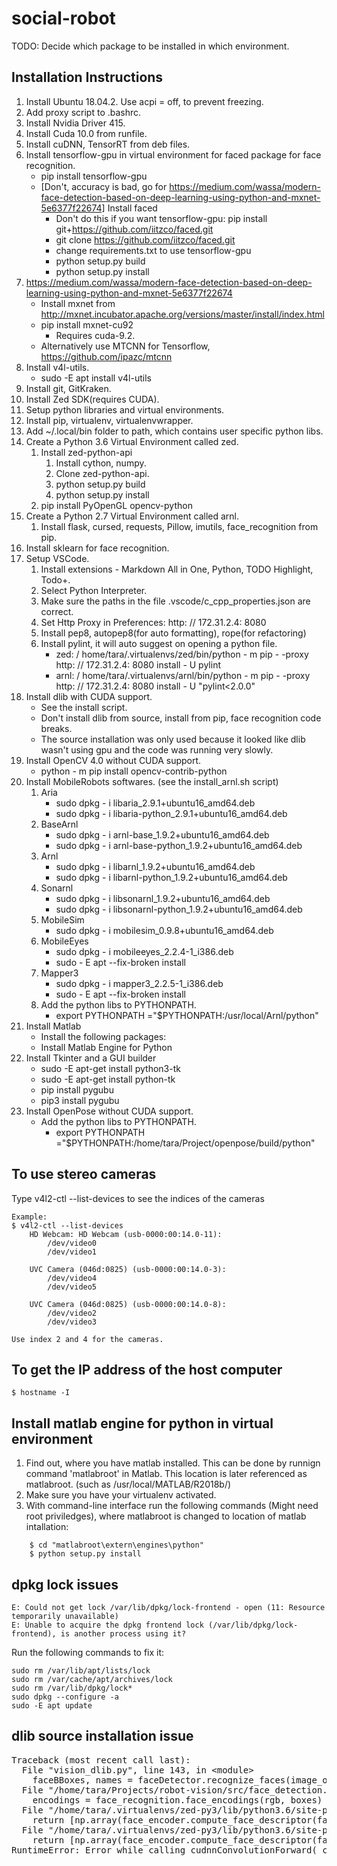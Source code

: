 # social-robot
TODO: Decide which package to be installed in which environment.
## Installation Instructions
1. Install Ubuntu 18.04.2. Use acpi = off, to prevent freezing.
2. Add proxy script to .bashrc.
3. Install Nvidia Driver 415.
4. Install Cuda 10.0 from runfile.
5. Install cuDNN, TensorRT from deb files.
6. Install tensorflow-gpu in virtual environment for faced package for face recognition.
   - pip install tensorflow-gpu
   - [Don't, accuracy is bad, go for https://medium.com/wassa/modern-face-detection-based-on-deep-learning-using-python-and-mxnet-5e6377f22674] Install faced
     - Don't do this if you want tensorflow-gpu: pip install git+https://github.com/iitzco/faced.git
     - git clone https://github.com/iitzco/faced.git
     - change requirements.txt to use tensorflow-gpu
     - python setup.py build
     - python setup.py install
7. https://medium.com/wassa/modern-face-detection-based-on-deep-learning-using-python-and-mxnet-5e6377f22674
   - Install mxnet from http://mxnet.incubator.apache.org/versions/master/install/index.html
   - pip install mxnet-cu92
     - Requires cuda-9.2.
   - Alternatively use MTCNN for Tensorflow, https://github.com/ipazc/mtcnn
8. Install v4l-utils.
   -  sudo -E apt install v4l-utils
9.  Install git, GitKraken.
10. Install Zed SDK(requires CUDA).
11. Setup python libraries and virtual environments.
   1. Install pip, virtualenv, virtualenvwrapper.
   2. Add ~/.local/bin folder to path, which contains user specific python libs.
   3. Create a Python 3.6 Virtual Environment called zed. 
      1. Install zed-python-api
         1. Install cython, numpy.
         2. Clone zed-python-api.
         3. python setup.py build
         4. python setup.py install
      2. pip install PyOpenGL opencv-python
   4. Create a Python 2.7 Virtual Environment called arnl.
      1. Install flask, cursed, requests, Pillow, imutils, face_recognition from pip.
   5. Install sklearn for face recognition.
12. Setup VSCode.
    1. Install extensions - Markdown All in One, Python, TODO Highlight, Todo+.
    2. Select Python Interpreter.
    3. Make sure the paths in the file .vscode/c_cpp_properties.json are correct.
    4. Set Http Proxy in Preferences: http: // 172.31.2.4: 8080
    5. Install pep8, autopep8(for auto formatting), rope(for refactoring)
    6. Install pylint, it will auto suggest on opening a python file.
        - zed: / home/tara/.virtualenvs/zed/bin/python - m pip - -proxy http: // 172.31.2.4: 8080 install - U pylint
        - arnl: / home/tara/.virtualenvs/arnl/bin/python - m pip - -proxy http: // 172.31.2.4: 8080 install - U "pylint<2.0.0"
13. Install dlib with CUDA support.
    -  See the install script.
    -  Don't install dlib from source, install from pip, face recognition code breaks.
    -  The source installation was only used because it looked like dlib wasn't using gpu and the code was running very slowly.
14. Install OpenCV 4.0 without CUDA support.
    - python - m pip install opencv-contrib-python
15. Install MobileRobots softwares. (see the install_arnl.sh script)
    1.  Aria
        -  sudo dpkg - i libaria_2.9.1+ubuntu16_amd64.deb
        -  sudo dpkg - i libaria-python_2.9.1+ubuntu16_amd64.deb
    2.  BaseArnl
        -  sudo dpkg - i arnl-base_1.9.2+ubuntu16_amd64.deb 
        -  sudo dpkg - i arnl-base-python_1.9.2+ubuntu16_amd64.deb
    3.  Arnl
        -  sudo dpkg - i libarnl_1.9.2+ubuntu16_amd64.deb 
        -  sudo dpkg - i libarnl-python_1.9.2+ubuntu16_amd64.deb
    4.  Sonarnl
        -  sudo dpkg - i libsonarnl_1.9.2+ubuntu16_amd64.deb
        -  sudo dpkg - i libsonarnl-python_1.9.2+ubuntu16_amd64.deb 
    5.  MobileSim
        -  sudo dpkg - i mobilesim_0.9.8+ubuntu16_amd64.deb
    6.  MobileEyes
        -  sudo dpkg - i mobileeyes_2.2.4-1_i386.deb
        -  sudo - E apt --fix-broken install
    7.  Mapper3
        -  sudo dpkg - i mapper3_2.2.5-1_i386.deb
        -  sudo - E apt --fix-broken install
    8.  Add the python libs to PYTHONPATH.
        - export PYTHONPATH ="$PYTHONPATH:/usr/local/Arnl/python"
16. Install Matlab
    - Install the following packages: 
    - Install Matlab Engine for Python
17. Install Tkinter and a GUI builder
    - sudo -E apt-get install python3-tk
    - sudo -E apt-get install python-tk
    - pip install pygubu
    - pip3 install pygubu
18. Install OpenPose without CUDA support.
    - Add the python libs to PYTHONPATH.
        - export PYTHONPATH ="$PYTHONPATH:/home/tara/Project/openpose/build/python" 

## To use stereo cameras
Type v4l2-ctl --list-devices to see the indices of the cameras
    
    Example:
    $ v4l2-ctl --list-devices
        HD Webcam: HD Webcam (usb-0000:00:14.0-11):
            /dev/video0
            /dev/video1

        UVC Camera (046d:0825) (usb-0000:00:14.0-3):
            /dev/video4
            /dev/video5

        UVC Camera (046d:0825) (usb-0000:00:14.0-8):
            /dev/video2
            /dev/video3

    Use index 2 and 4 for the cameras.

## To get the IP address of the host computer
    $ hostname -I
    
## Install matlab engine for python in virtual environment
1. Find out, where you have matlab installed. This can be done by runnign command 'matlabroot' in Matlab. This location is later referenced as matlabroot. (such  as /usr/local/MATLAB/R2018b/)
2. Make sure you have your virtualenv activated.
3. With command-line interface run the following commands (Might need root priviledges), where matlabroot is changed to location of matlab intallation:
```
    $ cd "matlabroot\extern\engines\python"
    $ python setup.py install
```

## dpkg lock issues
```
E: Could not get lock /var/lib/dpkg/lock-frontend - open (11: Resource temporarily unavailable)
E: Unable to acquire the dpkg frontend lock (/var/lib/dpkg/lock-frontend), is another process using it?
```
Run the following commands to fix it:
```
sudo rm /var/lib/apt/lists/lock
sudo rm /var/cache/apt/archives/lock
sudo rm /var/lib/dpkg/lock*
sudo dpkg --configure -a
sudo -E apt update
```
## dlib source installation issue
<pre>Traceback (most recent call last):
  File &quot;vision_dlib.py&quot;, line 143, in &lt;module&gt;
    faceBBoxes, names = faceDetector.recognize_faces(image_ocv)
  File &quot;/home/tara/Projects/robot-vision/src/face_detection.py&quot;, line 53, in recognize_faces
    encodings = face_recognition.face_encodings(rgb, boxes)
  File &quot;/home/tara/.virtualenvs/zed-py3/lib/python3.6/site-packages/face_recognition/api.py&quot;, line 210, in face_encodings
    return [np.array(face_encoder.compute_face_descriptor(face_image, raw_landmark_set, num_jitters)) for raw_landmark_set in raw_landmarks]
  File &quot;/home/tara/.virtualenvs/zed-py3/lib/python3.6/site-packages/face_recognition/api.py&quot;, line 210, in &lt;listcomp&gt;
    return [np.array(face_encoder.compute_face_descriptor(face_image, raw_landmark_set, num_jitters)) for raw_landmark_set in raw_landmarks]
RuntimeError: Error while calling cudnnConvolutionForward( context(), &amp;alpha, descriptor(data), data.device(), (const cudnnFilterDescriptor_t)filter_handle, filters.device(), (const cudnnConvolutionDescriptor_t)conv_handle, (cudnnConvolutionFwdAlgo_t)forward_algo, forward_workspace, forward_workspace_size_in_bytes, &amp;beta, descriptor(output), output.device()) in file /home/tara/Downloads/dlib-19.17/dlib/cuda/cudnn_dlibapi.cpp:1007. code: 7, reason: A call to cuDNN failed
</pre>
